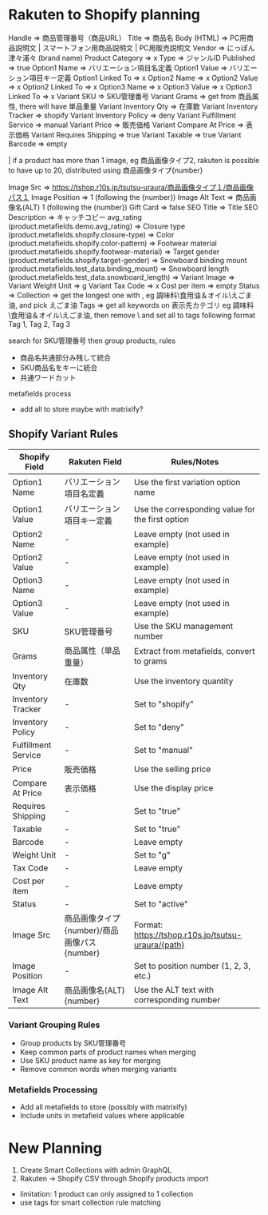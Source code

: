 # Rakuten to Shopify planning
Handle => 商品管理番号（商品URL）
Title => 商品名
Body (HTML) => PC用商品説明文 | スマートフォン用商品説明文 | PC用販売説明文
Vendor => にっぽん津々浦々 (brand name)
Product Category => x
Type => ジャンルID
Published => true
Option1 Name => バリエーション項目名定義
Option1 Value => バリエーション項目キー定義
Option1 Linked To => x
Option2 Name => x
Option2 Value => x
Option2 Linked To => x
Option3 Name => x
Option3 Value => x
Option3 Linked To => x
Variant SKU => SKU管理番号
Variant Grams => get from 商品属性, there will have 単品重量
Variant Inventory Qty => 在庫数
Variant Inventory Tracker => shopify
Variant Inventory Policy => deny
Variant Fulfillment Service => manual
Variant Price => 販売価格
Variant Compare At Price => 表示価格
Variant Requires Shipping => true
Variant Taxable => true
Variant Barcode => empty

| if a product has more than 1 image, eg 商品画像タイプ2, rakuten is possible to have up to 20, distributed using 商品画像タイプ{number}

Image Src => https://tshop.r10s.jp/tsutsu-uraura/商品画像タイプ１/商品画像パス１
Image Position => 1 (following the {number})
Image Alt Text => 商品画像名(ALT) 1 (following the {number})
Gift Card => false
SEO Title => Title
SEO Description => キャッチコピー
avg_rating (product.metafields.demo.avg_rating) => 
Closure type (product.metafields.shopify.closure-type) => 
Color (product.metafields.shopify.color-pattern) => 
Footwear material (product.metafields.shopify.footwear-material) => 
Target gender (product.metafields.shopify.target-gender) => 
Snowboard binding mount (product.metafields.test_data.binding_mount) => 
Snowboard length (product.metafields.test_data.snowboard_length) => 
Variant Image => 
Variant Weight Unit => g
Variant Tax Code => x
Cost per item => empty
Status => 
Collection => get the longest one with \, eg 調味料\食用油＆オイル\えごま油, and pick えごま油
Tags => get all keywords on 表示先カテゴリ eg 調味料\食用油＆オイル\えごま油, then remove \ and set all to tags following format Tag 1, Tag 2, Tag 3

search for SKU管理番号 then group products, rules
- 商品名共通部分み残して統合
- SKU商品名をキーに統合
- 共通ワードカット

metafields process
- add all to store maybe with matrixify?

## Shopify Variant Rules

| Shopify Field | Rakuten Field | Rules/Notes |
|---------------|---------------|-------------|
| Option1 Name | バリエーション項目名定義 | Use the first variation option name |
| Option1 Value | バリエーション項目キー定義 | Use the corresponding value for the first option |
| Option2 Name | - | Leave empty (not used in example) |
| Option2 Value | - | Leave empty (not used in example) |
| Option3 Name | - | Leave empty (not used in example) |
| Option3 Value | - | Leave empty (not used in example) |
| SKU | SKU管理番号 | Use the SKU management number |
| Grams | 商品属性（単品重量） | Extract from metafields, convert to grams |
| Inventory Qty | 在庫数 | Use the inventory quantity |
| Inventory Tracker | - | Set to "shopify" |
| Inventory Policy | - | Set to "deny" |
| Fulfillment Service | - | Set to "manual" |
| Price | 販売価格 | Use the selling price |
| Compare At Price | 表示価格 | Use the display price |
| Requires Shipping | - | Set to "true" |
| Taxable | - | Set to "true" |
| Barcode | - | Leave empty |
| Weight Unit | - | Set to "g" |
| Tax Code | - | Leave empty |
| Cost per item | - | Leave empty |
| Status | - | Set to "active" |
| Image Src | 商品画像タイプ{number}/商品画像パス{number} | Format: https://tshop.r10s.jp/tsutsu-uraura/{path} |
| Image Position | - | Set to position number (1, 2, 3, etc.) |
| Image Alt Text | 商品画像名(ALT) {number} | Use the ALT text with corresponding number |

### Variant Grouping Rules
- Group products by SKU管理番号
- Keep common parts of product names when merging
- Use SKU product name as key for merging
- Remove common words when merging variants

### Metafields Processing
- Add all metafields to store (possibly with matrixify)
- Include units in metafield values where applicable

# New Planning
1. Create Smart Collections with admin GraphQL
2. Rakuten -> Shopify CSV through Shopify products import
  - limitation: 1 product can only assigned to 1 collection
  - use tags for smart collection rule matching